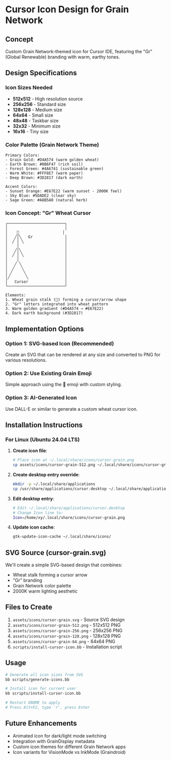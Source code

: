 # Cursor Icon Design for Grain Network

## Concept

Custom Grain Network-themed icon for Cursor IDE, featuring the "Gr" (Global Renewable) branding with warm, earthy tones.

## Design Specifications

### Icon Sizes Needed
- **512x512** - High resolution source
- **256x256** - Standard size
- **128x128** - Medium size
- **64x64** - Small size
- **48x48** - Taskbar size
- **32x32** - Minimum size
- **16x16** - Tiny size

### Color Palette (Grain Network Theme)
```
Primary Colors:
- Grain Gold: #D4A574 (warm golden wheat)
- Earth Brown: #8B6F47 (rich soil)
- Forest Green: #4A6741 (sustainable green)
- Warm White: #FFF8E7 (warm paper)
- Deep Brown: #3D2817 (dark earth)

Accent Colors:
- Sunset Orange: #E67E22 (warm sunset - 2000K feel)
- Sky Blue: #5DADE2 (clear sky)
- Sage Green: #A8B5A0 (natural herb)
```

### Icon Concept: "Gr" Wheat Cursor

```
┌─────────────────────────┐
│                         │
│    🌾                   │
│   ╱│╲   Gr              │
│  ╱ │ ╲                  │
│    │                    │
│   ╱│╲                   │
│  ╱ │ ╲                  │
│    │                    │
│   ╱ ╲                   │
│  ╱   ╲                  │
│ ╱     ╲                 │
│╱       ╲                │
│   Cursor                │
└─────────────────────────┘

Elements:
1. Wheat grain stalk (🌾) forming a cursor/arrow shape
2. "Gr" letters integrated into wheat pattern
3. Warm golden gradient (#D4A574 → #E67E22)
4. Dark earth background (#3D2817)
```

## Implementation Options

### Option 1: SVG-based Icon (Recommended)
Create an SVG that can be rendered at any size and converted to PNG for various resolutions.

### Option 2: Use Existing Grain Emoji
Simple approach using the 🌾 emoji with custom styling.

### Option 3: AI-Generated Icon
Use DALL-E or similar to generate a custom wheat cursor icon.

## Installation Instructions

### For Linux (Ubuntu 24.04 LTS)

1. **Create icon file**:
   ```bash
   # Place icon at ~/.local/share/icons/cursor-grain.png
   cp assets/icons/cursor-grain-512.png ~/.local/share/icons/cursor-grain.png
   ```

2. **Create desktop entry override**:
   ```bash
   mkdir -p ~/.local/share/applications
   cp /usr/share/applications/cursor.desktop ~/.local/share/applications/cursor.desktop
   ```

3. **Edit desktop entry**:
   ```bash
   # Edit ~/.local/share/applications/cursor.desktop
   # Change Icon line to:
   Icon=/home/xy/.local/share/icons/cursor-grain.png
   ```

4. **Update icon cache**:
   ```bash
   gtk-update-icon-cache ~/.local/share/icons/
   ```

## SVG Source (cursor-grain.svg)

We'll create a simple SVG-based design that combines:
- Wheat stalk forming a cursor arrow
- "Gr" branding
- Grain Network color palette
- 2000K warm lighting aesthetic

## Files to Create

1. `assets/icons/cursor-grain.svg` - Source SVG design
2. `assets/icons/cursor-grain-512.png` - 512x512 PNG
3. `assets/icons/cursor-grain-256.png` - 256x256 PNG
4. `assets/icons/cursor-grain-128.png` - 128x128 PNG
5. `assets/icons/cursor-grain-64.png` - 64x64 PNG
6. `scripts/install-cursor-icon.bb` - Installation script

## Usage

```bash
# Generate all icon sizes from SVG
bb scripts/generate-icons.bb

# Install icon for current user
bb scripts/install-cursor-icon.bb

# Restart GNOME to apply
# Press Alt+F2, type 'r', press Enter
```

## Future Enhancements

- Animated icon for dark/light mode switching
- Integration with GrainDisplay metadata
- Custom icon themes for different Grain Network apps
- Icon variants for VisionMode vs InkMode (Graindroid)

